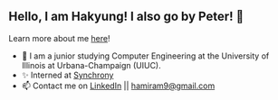 ## Hello, I am Hakyung! I also go by Peter! 👋

Learn more about me [here](https://hakyungyun.com)!

- 🏫 I am a junior studying Computer Engineering at the University of Illinois at Urbana-Champaign (UIUC).
- ✨ Interned at [Synchrony](https://www.synchrony.com)
- 📫 Contact me on [LinkedIn](https://www.linkedin.com/in/hakyung-peter-yun-3204061b8/) || [hamiram9@gmail.com](mailto:hamiram9@gmail.com)
